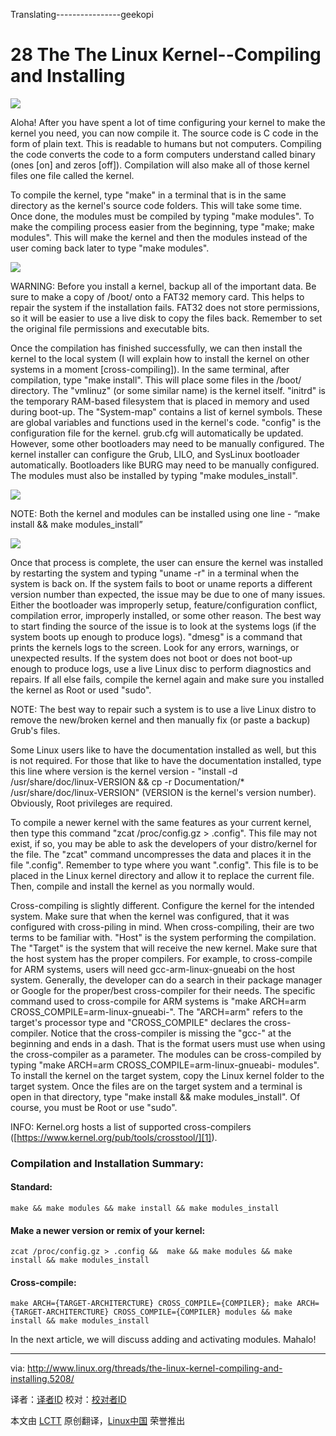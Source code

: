 Translating----------------geekopi


28 The The Linux Kernel--Compiling and Installing
================================================================================
![](http://www.linux.org/attachments/slide-jpg.762/)

Aloha! After you have spent a lot of time configuring your kernel to make the kernel you need, you can now compile it. The source code is C code in the form of plain text. This is readable to humans but not computers. Compiling the code converts the code to a form computers understand called binary (ones [on] and zeros [off]). Compilation will also make all of those kernel files one file called the kernel.

To compile the kernel, type "make" in a terminal that is in the same directory as the kernel's source code folders. This will take some time. Once done, the modules must be compiled by typing "make modules". To make the compiling process easier from the beginning, type "make; make modules". This will make the kernel and then the modules instead of the user coming back later to type "make modules".

![](http://www.linux.org/attachments/compiling_01-png.763/)

WARNING: Before you install a kernel, backup all of the important data. Be sure to make a copy of /boot/ onto a FAT32 memory card. This helps to repair the system if the installation fails. FAT32 does not store permissions, so it will be easier to use a live disk to copy the files back. Remember to set the original file permissions and executable bits.

Once the compilation has finished successfully, we can then install the kernel to the local system (I will explain how to install the kernel on other systems in a moment [cross-compiling]). In the same terminal, after compilation, type "make install". This will place some files in the /boot/ directory. The "vmlinuz" (or some similar name) is the kernel itself. "initrd" is the temporary RAM-based filesystem that is placed in memory and used during boot-up. The "System-map" contains a list of kernel symbols. These are global variables and functions used in the kernel's code. "config" is the configuration file for the kernel. grub.cfg will automatically be updated. However, some other bootloaders may need to be manually configured. The kernel installer can configure the Grub, LILO, and SysLinux bootloader automatically. Bootloaders like BURG may need to be manually configured. The modules must also be installed by typing "make modules_install".

![](http://www.linux.org/attachments/compiling_04-png.764/)

NOTE: Both the kernel and modules can be installed using one line - “make install && make modules_install”

![](http://www.linux.org/attachments/compiling_05-png.765/)

Once that process is complete, the user can ensure the kernel was installed by restarting the system and typing "uname -r" in a terminal when the system is back on. If the system fails to boot or uname reports a different version number than expected, the issue may be due to one of many issues. Either the bootloader was improperly setup, feature/configuration conflict, compilation error, improperly installed, or some other reason. The best way to start finding the source of the issue is to look at the systems logs (if the system boots up enough to produce logs). "dmesg" is a command that prints the kernels logs to the screen. Look for any errors, warnings, or unexpected results. If the system does not boot or does not boot-up enough to produce logs, use a live Linux disc to perform diagnostics and repairs. If all else fails, compile the kernel again and make sure you installed the kernel as Root or used "sudo".

NOTE: The best way to repair such a system is to use a live Linux distro to remove the new/broken kernel and then manually fix (or paste a backup) Grub's files.

Some Linux users like to have the documentation installed as well, but this is not required. For those that like to have the documentation installed, type this line where version is the kernel version - "install -d /usr/share/doc/linux-VERSION && cp -r Documentation/* /usr/share/doc/linux-VERSION" (VERSION is the kernel's version number). Obviously, Root privileges are required.

To compile a newer kernel with the same features as your current kernel, then type this command "zcat /proc/config.gz > .config". This file may not exist, if so, you may be able to ask the developers of your distro/kernel for the file. The "zcat" command uncompresses the data and places it in the file ".config". Remember to type where you want ".config". This file is to be placed in the Linux kernel directory and allow it to replace the current file. Then, compile and install the kernel as you normally would.

Cross-compiling is slightly different. Configure the kernel for the intended system. Make sure that when the kernel was configured, that it was configured with cross-piling in mind. When cross-compiling, their are two terms to be familiar with. "Host" is the system performing the compilation. The "Target" is the system that will receive the new kernel. Make sure that the host system has the proper compilers. For example, to cross-compile for ARM systems, users will need gcc-arm-linux-gnueabi on the host system. Generally, the developer can do a search in their package manager or Google for the proper/best cross-compiler for their needs. The specific command used to cross-compile for ARM systems is "make ARCH=arm CROSS_COMPILE=arm-linux-gnueabi-". The "ARCH=arm" refers to the target's processor type and "CROSS_COMPILE" declares the cross-compiler. Notice that the cross-compiler is missing the "gcc-" at the beginning and ends in a dash. That is the format users must use when using the cross-compiler as a parameter. The modules can be cross-compiled by typing "make ARCH=arm CROSS_COMPILE=arm-linux-gnueabi- modules". To install the kernel on the target system, copy the Linux kernel folder to the target system. Once the files are on the target system and a terminal is open in that directory, type "make install && make modules_install". Of course, you must be Root or use "sudo".

INFO: Kernel.org hosts a list of supported cross-compilers ([https://www.kernel.org/pub/tools/crosstool/][1]).

### Compilation and Installation Summary: ###

#### Standard: ####

    make && make modules && make install && make modules_install

#### Make a newer version or remix of your kernel: ####

    zcat /proc/config.gz > .config &&  make && make modules && make install && make modules_install

#### Cross-compile: ####

    make ARCH={TARGET-ARCHITERCTURE} CROSS_COMPILE={COMPILER}; make ARCH={TARGET-ARCHITERCTURE} CROSS_COMPILE={COMPILER} modules && make install && make modules_install

In the next article, we will discuss adding and activating modules. Mahalo!

--------------------------------------------------------------------------------

via: http://www.linux.org/threads/the-linux-kernel-compiling-and-installing.5208/

译者：[译者ID](https://github.com/译者ID) 校对：[校对者ID](https://github.com/校对者ID)

本文由 [LCTT](https://github.com/LCTT/TranslateProject) 原创翻译，[Linux中国](http://linux.cn/) 荣誉推出

[1]:https://www.kernel.org/pub/tools/crosstool/